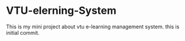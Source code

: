 # VTU-elerning-System
This is my mini project about vtu e-learning management system. this is initial commit.
